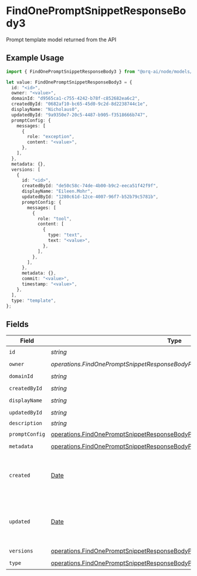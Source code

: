 # FindOnePromptSnippetResponseBody3

Prompt template model returned from the API

## Example Usage

```typescript
import { FindOnePromptSnippetResponseBody3 } from "@orq-ai/node/models/operations";

let value: FindOnePromptSnippetResponseBody3 = {
  id: "<id>",
  owner: "<value>",
  domainId: "d9565ca1-c755-4242-b78f-c852682ea6c2",
  createdById: "0682af10-bc65-45d0-9c2d-8d2238744c1e",
  displayName: "Nicholaus0",
  updatedById: "9a9350e7-20c5-4487-b905-f3518666b747",
  promptConfig: {
    messages: [
      {
        role: "exception",
        content: "<value>",
      },
    ],
  },
  metadata: {},
  versions: [
    {
      id: "<id>",
      createdById: "de50c58c-74de-4b00-b9c2-eeca51f42f9f",
      displayName: "Eileen.Mohr",
      updatedById: "1280c61d-12ce-4007-96f7-b52b79c5781b",
      promptConfig: {
        messages: [
          {
            role: "tool",
            content: [
              {
                type: "text",
                text: "<value>",
              },
            ],
          },
        ],
      },
      metadata: {},
      commit: "<value>",
      timestamp: "<value>",
    },
  ],
  type: "template",
};
```

## Fields

| Field                                                                                                                                                                          | Type                                                                                                                                                                           | Required                                                                                                                                                                       | Description                                                                                                                                                                    |
| ------------------------------------------------------------------------------------------------------------------------------------------------------------------------------ | ------------------------------------------------------------------------------------------------------------------------------------------------------------------------------ | ------------------------------------------------------------------------------------------------------------------------------------------------------------------------------ | ------------------------------------------------------------------------------------------------------------------------------------------------------------------------------ |
| `id`                                                                                                                                                                           | *string*                                                                                                                                                                       | :heavy_check_mark:                                                                                                                                                             | N/A                                                                                                                                                                            |
| `owner`                                                                                                                                                                        | *operations.FindOnePromptSnippetResponseBodyPromptSnippetsResponseOwner*                                                                                                       | :heavy_check_mark:                                                                                                                                                             | N/A                                                                                                                                                                            |
| `domainId`                                                                                                                                                                     | *string*                                                                                                                                                                       | :heavy_check_mark:                                                                                                                                                             | N/A                                                                                                                                                                            |
| `createdById`                                                                                                                                                                  | *string*                                                                                                                                                                       | :heavy_check_mark:                                                                                                                                                             | N/A                                                                                                                                                                            |
| `displayName`                                                                                                                                                                  | *string*                                                                                                                                                                       | :heavy_check_mark:                                                                                                                                                             | N/A                                                                                                                                                                            |
| `updatedById`                                                                                                                                                                  | *string*                                                                                                                                                                       | :heavy_check_mark:                                                                                                                                                             | N/A                                                                                                                                                                            |
| `description`                                                                                                                                                                  | *string*                                                                                                                                                                       | :heavy_minus_sign:                                                                                                                                                             | N/A                                                                                                                                                                            |
| `promptConfig`                                                                                                                                                                 | [operations.FindOnePromptSnippetResponseBodyPromptSnippetsResponsePromptConfig](../../models/operations/findonepromptsnippetresponsebodypromptsnippetsresponsepromptconfig.md) | :heavy_check_mark:                                                                                                                                                             | N/A                                                                                                                                                                            |
| `metadata`                                                                                                                                                                     | [operations.FindOnePromptSnippetResponseBodyPromptSnippetsResponseMetadata](../../models/operations/findonepromptsnippetresponsebodypromptsnippetsresponsemetadata.md)         | :heavy_check_mark:                                                                                                                                                             | N/A                                                                                                                                                                            |
| `created`                                                                                                                                                                      | [Date](https://developer.mozilla.org/en-US/docs/Web/JavaScript/Reference/Global_Objects/Date)                                                                                  | :heavy_minus_sign:                                                                                                                                                             | The date and time the resource was created                                                                                                                                     |
| `updated`                                                                                                                                                                      | [Date](https://developer.mozilla.org/en-US/docs/Web/JavaScript/Reference/Global_Objects/Date)                                                                                  | :heavy_minus_sign:                                                                                                                                                             | The date and time the resource was last updated                                                                                                                                |
| `versions`                                                                                                                                                                     | [operations.FindOnePromptSnippetResponseBodyPromptSnippetsResponseVersions](../../models/operations/findonepromptsnippetresponsebodypromptsnippetsresponseversions.md)[]       | :heavy_check_mark:                                                                                                                                                             | N/A                                                                                                                                                                            |
| `type`                                                                                                                                                                         | [operations.FindOnePromptSnippetResponseBodyPromptSnippetsResponseType](../../models/operations/findonepromptsnippetresponsebodypromptsnippetsresponsetype.md)                 | :heavy_check_mark:                                                                                                                                                             | N/A                                                                                                                                                                            |